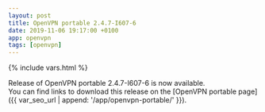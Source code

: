 ```yaml
---
layout: post
title: OpenVPN portable 2.4.7-I607-6
date: 2019-11-06 19:17:00 +0100
app: openvpn
tags: [openvpn]
---
```

{% include vars.html %}

Release of OpenVPN portable 2.4.7-I607-6 is now available.<br />
You can find links to download this release on the [OpenVPN portable page]({{ var_seo_url | append: '/app/openvpn-portable/' }}).